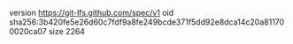version https://git-lfs.github.com/spec/v1
oid sha256:3b420fe5e26d60c7fdf9a8fe249bcde371f5dd92e8dca14c20a811700020ca07
size 2264
